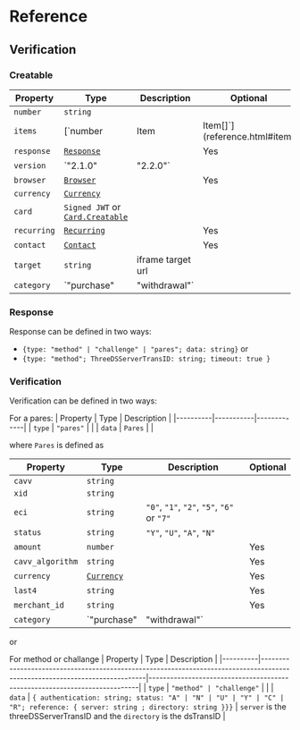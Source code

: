 # Reference

## Verification

### Creatable

| Property    | Type                                                                     | Description       | Optional |
|-------------|--------------------------------------------------------------------------|-------------------|----------|
| `number`    | `string`                                                                 |                   |          |
| `items`     | [`number | Item | Item[]`](reference.html#item)                          |                   |          |
| `response`  | [`Response`](./reference.html#response)                                  |                   | Yes      |
| `version`   | `"2.1.0" | "2.2.0"`                                                      |                   | Yes      |
| `browser`   | [`Browser`](./reference.html#browser)                                    |                   | Yes      |
| `currency`  | [`Currency`](./reference.html#currency)                                  |                   |          |
| `card`      | `Signed JWT` or [`Card.Creatable`](./reference.html#creatable-6) |                   |          |
| `recurring` | [`Recurring`](reference.html#recurring)                                  |                   | Yes      |
| `contact`   | [`Contact`](./reference.html#contact)                                    |                   | Yes      |
| `target`    | `string`                                                                 | iframe target url |          |
| `category`  | `"purchase" | "withdrawal"`                                              |                   | Yes      |


### Response
Response can be defined in two ways:
- `{type: "method" | "challenge" | "pares"; data: string}` or
- `{type: "method"; ThreeDSServerTransID: string; timeout: true }`


### Verification
Verification can be defined in two ways:

For a pares:
| Property | Type      | Description |
|----------|-----------|-------------|
| `type`   | `"pares"` |             |
| `data`   | `Pares`   |             |
	  
where `Pares` is defined as 

| Property         | Type                                    | Description                                | Optional |
|------------------|-----------------------------------------|--------------------------------------------|----------|
| `cavv`           | `string`                                |                                            |          |
| `xid`            | `string`                                |                                            |          |
| `eci`            | `string`                                | `"0"`, `"1"`, `"2"`, `"5"`, `"6"` or `"7"` |          |
| `status`         | `string`                                | `"Y"`, `"U"`, `"A"`, `"N"`                 |          |
| `amount`         | `number`                                |                                            | Yes      |
| `cavv_algorithm` | `string`                                |                                            | Yes      |
| `currency`       | [`Currency`](./reference.html#currency) |                                            | Yes      |
| `last4`          | `string`                                |                                            | Yes      |
| `merchant_id`    | `string`                                |                                            | Yes      |
| `category`       | `"purchase" | "withdrawal"`             |                                            | Yes      |

or 

For method or challange
| Property | Type                                                                                                                       | Description                                                               |
|----------|----------------------------------------------------------------------------------------------------------------------------|---------------------------------------------------------------------------|
| `type`   | `"method" | "challenge"`                                                                                                   |                                                                           |
| `data`   | `{ authentication: string; status: "A" | "N" | "U" | "Y" | "C" | "R"; reference: { server: string ; directory: string }}}` | `server` is the threeDSServerTransID and the `directory` is the dsTransID |